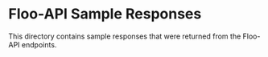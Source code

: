 # Floo-API Sample Responses

This directory contains sample responses that were returned from the Floo-API endpoints.
